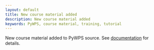 ```yaml
---
layout: default
title: New course material added
description: New course material added
keywords: PyWPS, course material, training, tutorial
---
```


New course material added to PyWPS source. See [documentation](../documentation) for details.
